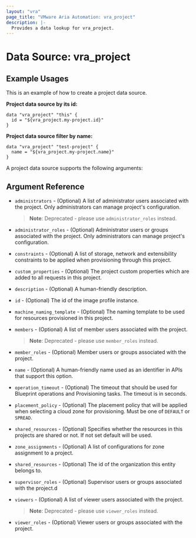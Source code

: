 ```yaml
---
layout: "vra"
page_title: "VMware Aria Automation: vra_project"
description: |-
  Provides a data lookup for vra_project.
---
```


# Data Source: vra_project

## Example Usages

This is an example of how to create a project data source.

**Project data source by its id:**

```hcl
data "vra_project" "this" {
  id = "${vra_project.my-project.id}"
}
```

**Project data source filter by name:**

```hcl
data "vra_project" "test-project" {
  name = "${vra_project.my-project.name}"
}
```

A project data source supports the following arguments:

## Argument Reference

* `administrators` - (Optional) A list of administrator users associated with the project. Only administrators can manage project's configuration.

  > **Note**:  Deprecated - please use `administrator_roles` instead.

* `administrator_roles` - (Optional) Administrator users or groups associated with the project. Only administrators can manage project's configuration.

* `constraints` - (Optional) A list of storage, network and extensibility constraints to be applied when provisioning through this project.

* `custom_properties` - (Optional) The project custom properties which are added to all requests in this project.

* `description` - (Optional) A human-friendly description.

* `id` - (Optional) The id of the image profile instance.

* `machine_naming_template` - (Optional) The naming template to be used for resources provisioned in this project.

* `members` - (Optional) A list of member users associated with the project.

  > **Note**:  Deprecated - please use `member_roles` instead.

* `member_roles` - (Optional) Member users or groups associated with the project.

* `name` - (Optional) A human-friendly name used as an identifier in APIs that support this option.

* `operation_timeout` - (Optional) The timeout that should be used for Blueprint operations and Provisioning tasks. The timeout is in seconds.

* `placement_policy` - (Optional) The placement policy that will be applied when selecting a cloud zone for provisioning. Must be one of `DEFAULT` or `SPREAD`.

* `shared_resources` - (Optional) Specifies whether the resources in this projects are shared or not. If not set default will be used.

* `zone_assignments` - (Optional) A list of configurations for zone assignment to a project.

* `shared_resources` - (Optional) The id of the organization this entity belongs to.

* `supervisor_roles` - (Optional) Supervisor users or groups associated with the project.d

* `viewers` - (Optional) A list of viewer users associated with the project.

  > **Note**:  Deprecated - please use `viewer_roles` instead.

* `viewer_roles` - (Optional) Viewer users or groups associated with the project.
